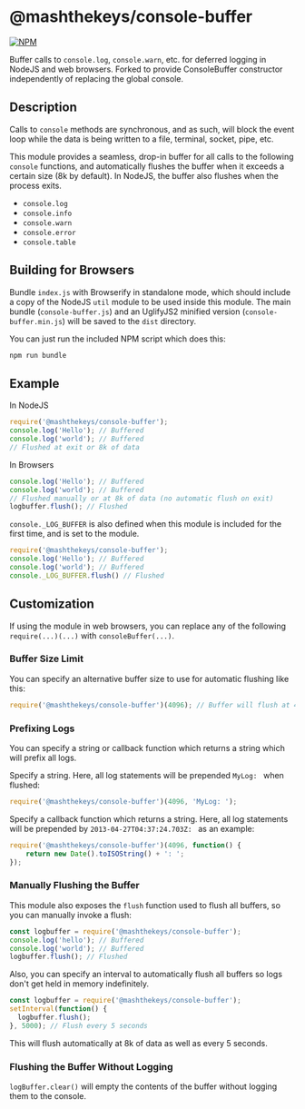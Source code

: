 @mashthekeys/console-buffer
==========

[![NPM](https://nodei.co/npm/@mashthekeys/console-buffer.png)](https://nodei.co/npm/@mashthekeys/console-buffer/)

Buffer calls to `console.log`, `console.warn`, etc. for deferred logging in NodeJS and web browsers.
Forked to provide ConsoleBuffer constructor independently of replacing the global console.

Description
-----------

Calls to `console` methods are synchronous, and as such,
will block the event loop while the data is being written to a file, terminal,
socket, pipe, etc.

This module provides a seamless, drop-in buffer for all calls to the
following `console` functions, and automatically flushes the buffer when it exceeds a certain size (8k by
default). In NodeJS, the buffer also flushes when the process exits.

- `console.log`
- `console.info`
- `console.warn`
- `console.error`
- `console.table`

Building for Browsers
---------------------

Bundle `index.js` with Browserify in standalone mode, which should include a copy of the NodeJS `util` module to be used inside this module. The main bundle (`console-buffer.js`) and an UglifyJS2 minified version (`console-buffer.min.js`) will be saved to the `dist` directory.

You can just run the included NPM script which does this:

```bash
npm run bundle
```

Example
-------

In NodeJS
``` js
require('@mashthekeys/console-buffer');
console.log('Hello'); // Buffered
console.log('world'); // Buffered
// Flushed at exit or 8k of data
```

In Browsers
``` js
console.log('Hello'); // Buffered
console.log('world'); // Buffered
// Flushed manually or at 8k of data (no automatic flush on exit)
logbuffer.flush(); // Flushed
```

`console._LOG_BUFFER` is also defined when this module is included for the first time, and is set to the module.
```js
require('@mashthekeys/console-buffer');
console.log('Hello'); // Buffered
console.log('world'); // Buffered
console._LOG_BUFFER.flush() // Flushed
```

Customization
-------------

If using the module in web browsers, you can replace any of the following `require(...)(...)` with `consoleBuffer(...)`.

### Buffer Size Limit

You can specify an alternative buffer size to use for automatic flushing like
this:

``` js
require('@mashthekeys/console-buffer')(4096); // Buffer will flush at 4k
```

### Prefixing Logs

You can specify a string or callback function which returns a string which will prefix all logs.

Specify a string. Here, all log statements will be prepended `MyLog: ` when flushed:

```js
require('@mashthekeys/console-buffer')(4096, 'MyLog: ');
```

Specify a callback function which returns a string. Here, all log statements will be prepended by `2013-04-27T04:37:24.703Z: ` as an example:

``` js
require('@mashthekeys/console-buffer')(4096, function() {
	return new Date().toISOString() + ': ';
});
```

### Manually Flushing the Buffer

This module also exposes the `flush` function used to flush all buffers, so you can manually invoke a flush:

``` js
const logbuffer = require('@mashthekeys/console-buffer');
console.log('hello'); // Buffered
console.log('world'); // Buffered
logbuffer.flush(); // Flushed
```

Also, you can specify an interval to automatically flush all buffers so logs
don't get held in memory indefinitely.

``` js
const logbuffer = require('@mashthekeys/console-buffer');
setInterval(function() {
  logbuffer.flush();
}, 5000); // Flush every 5 seconds
```

This will flush automatically at 8k of data as well as every 5 seconds.

### Flushing the Buffer Without Logging

`logBuffer.clear()` will empty the contents of the buffer without logging them to the console.